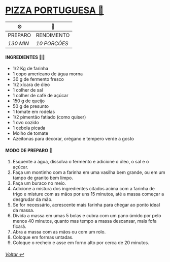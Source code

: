 # [PIZZA PORTUGUESA 🍕](https://www.tudogostoso.com.br/receita/62161-pizza-portuguesa.html)

| ⏲          | 🍲               |
| ----------- | ---------------- |
| PREPARO     | RENDIMENTO       |
| _130 MIN_ | _10 PORÇÕES_ |

#### INGREDIENTES 👨‍🍳

* 1/2 Kg de farinha
* 1 copo americano de água morna
* 30 g de fermento fresco
* 1/2 xícara de óleo
* 1 colher de sal
* 1 colher de café de açúcar
* 150 g de queijo
* 50 g de presunto
* 1 tomate em rodelas
* 1/2 pimentão fatiado (como quiser)
* 1 ovo cozido
* 1 cebola picada
* Molho de tomate
* Azeitonas para decorar, orégano e tempero verde a gosto

#### MODO DE PREPARO 🍲

1. Esquente a água, dissolva o fermento e adicione o óleo, o sal e o açúcar.
2. Faça um montinho com a farinha em uma vasilha bem grande, ou em um tampo de granito bem limpo.
3. Faça um buraco no meio.
4. Adicione a mistura dos ingredientes citados acima com a farinha de trigo e misture com as mãos por uns 15 minutos, até a massa começar a desgrudar da mão.
5. Se for necessário, acrescente mais farinha para chegar ao ponto ideal da massa.
6. Divida a massa em umas 5 bolas e cubra com um pano úmido por pelo menos 40 minutos, quanto mas tempo a massa descansar, mais fofa ficará.
7. Abra a massa com as mãos ou com um rolo.
8. Coloque em formas untadas.
9. Coloque o recheio e asse em forno alto por cerca de 20 minutos.

###### [Voltar ↩️]([readme.md](https://github.com/wesleyvlk/livro-receitas#readme))
